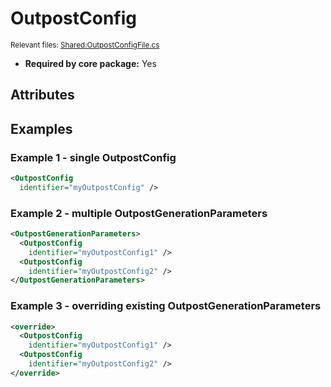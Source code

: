 # OutpostConfig

<sup>Relevant files: [Shared:OutpostConfigFile.cs](https://github.com/Regalis11/Barotrauma/blob/master/Barotrauma/BarotraumaShared/SharedSource/ContentManagement/ContentFile/OutpostConfigFile.cs)</sup>
- **Required by core package:** Yes

## Attributes


## Examples

### Example 1 - single OutpostConfig

```xml
<OutpostConfig
  identifier="myOutpostConfig" />
```

### Example 2 - multiple OutpostGenerationParameters

```xml
<OutpostGenerationParameters>
  <OutpostConfig
    identifier="myOutpostConfig1" />
  <OutpostConfig
    identifier="myOutpostConfig2" />
</OutpostGenerationParameters>
```

### Example 3 - overriding existing OutpostGenerationParameters

```xml
<override>
  <OutpostConfig
    identifier="myOutpostConfig1" />
  <OutpostConfig
    identifier="myOutpostConfig2" />
</override>
```

